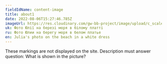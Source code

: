 ```yaml
---
fieldIdName: content-image
title: about1
date: 2022-08-06T15:27:46.785Z
imageUrl: https://res.cloudinary.com/gw-bb-project/image/upload/c_scale,f_auto,q_auto/v1660805186/content-photo/about1_z7ieky.jpg
uk: Фото Юлії на березі моря в білому платті
ru: Фото Юлии на берегу моря в белом платье
en: Julia's photo on the beach in a white dress
---
```


These markings are not displayed on the site. Description must answer question:
What is shown in the picture?
